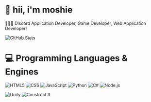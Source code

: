 <!-- Level 3: Add custom code -->
# 👋 hii, i'm moshie
👩🏻‍💻 Discord Application Developer, Game Developer, Web Application Developer!<br/>

<!-- GitHub stats from https://github.com/anuraghazra/github-readme-stats -->
![GitHub Stats](https://github-readme-stats.vercel.app/api?username=moshiew&theme=dark&hide_border=false&include_all_commits=true&count_private=true&rank_icon=github)<br/>

# 💻 Programming Languages & Engines
<!-- Badges from https://github.com/Ileriayo/markdown-badges -->
![HTML5](https://img.shields.io/badge/html5-%23E34F26.svg?style=for-the-badge&logo=html5&logoColor=white)
![CSS](https://img.shields.io/badge/css-1572B6.svg?style=for-the-badge&logo=css3&logoColor=white)
![JavaScript](https://img.shields.io/badge/javascript-E5A228.svg?style=for-the-badge&logo=javascript&logoColor=white)
![Python](https://img.shields.io/badge/python-3776AB?style=for-the-badge&logo=python&logoColor=ffdd54)
![C#](https://img.shields.io/badge/c%23-239120.svg?style=for-the-badge&logo=sharp&logoColor=white)
![Node.js](https://img.shields.io/badge/Node.js-339933.svg?style=for-the-badge&logo=node.js&logoColor=white)

![Unity](https://img.shields.io/badge/unity-%23000000.svg?style=for-the-badge&logo=unity&logoColor=white)
![Construct 3](https://img.shields.io/badge/Construct%203-131A29.svg?style=for-the-badge&logo=Construct%203&logoColor=white)

